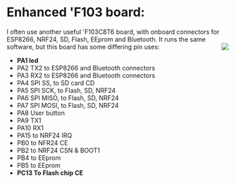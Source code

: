 # Enhanced 'F103 board:

I often use another useful 'F103C8T6 board, with onboard connectors for ESP8266, NRF24, SD, Flash, EEprom and Bluetooth.
It runs the same software, but this board has some differing pin uses:<img align="right" src="images/x44.jpg">
 - __PA1 led__
 - PA2 TX2 to ESP8266 and Bluetooth connectors
 - PA3 RX2 to ESP8266 and Bluetooth connectors 
 - PA4 SPI SS, to SD card CD
 - PA5 SPI SCK, to Flash, SD, NRF24
 - PA6 SPI MISO, to Flash, SD, NRF24
 - PA7 SPI MOSI, to Flash, SD, NRF24
 - PA8 User button
 - PA9 TX1
 - PA10 RX1
 - PA15 to NRF24 IRQ
 - PB0 to NFR24 CE
 - PB2 to NRF24 CSN & BOOT1
 - PB4 to EEprom
 - PB5 to EEprom
 - __PC13 To Flash chip CE__

